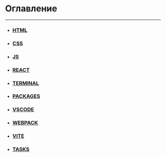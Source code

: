 # Оглавление

---

- ### [HTML](./HTML/index.md)

- ### [CSS](./CSS/index.md)

- ### [JS](./JS/index.md)

- ### [REACT](./REACT/index.md)

- ### [TERMINAL](./TERMINAL/index.md)

- ### [PACKAGES](./PACKAGES/index.md)

- ### [VSCODE](./VSCODE/index.md)

- ### [WEBPACK](./WEBPACK/index.md)

- ### [VITE](./VITE/index.md)

- ### [TASKS](./TASKS/index.md)
